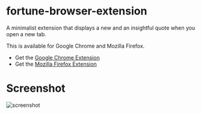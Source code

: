 # fortune-browser-extension

A minimalist extension that displays a new and an insightful quote when you open a new tab.

This is available for Google Chrome and Mozilla Firefox.

* Get the [Google Chrome Extension](https://chrome.google.com/webstore/detail/fortune/kmcoofcbagjmlfbkoopfohngcnfnaakb)
* Get the [Mozilla Firefox Extension](https://addons.mozilla.org/en-US/firefox/addon/fortune-browser-extension/)


# Screenshot

![screenshot](https://i.imgur.com/qLlqW7t.png)
